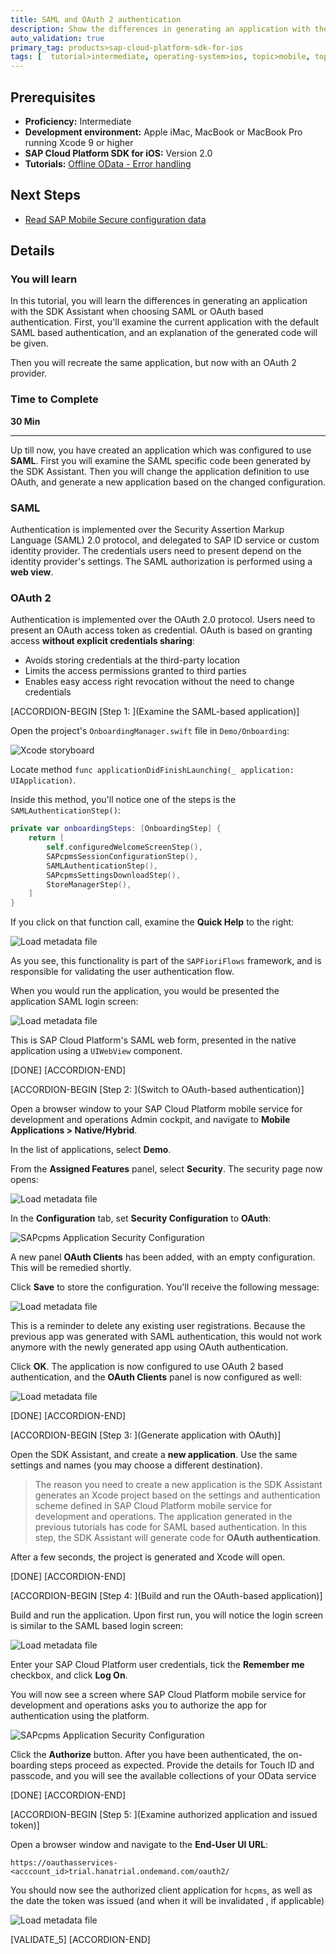 ```yaml
---
title: SAML and OAuth 2 authentication
description: Show the differences in generating an application with the SDK Assistant when choosing SAML or OAuth based authentication
auto_validation: true
primary_tag: products>sap-cloud-platform-sdk-for-ios
tags: [  tutorial>intermediate, operating-system>ios, topic>mobile, topic>security, products>sap-cloud-platform, products>sap-cloud-platform-sdk-for-ios ]
---
```


## Prerequisites  
 - **Proficiency:** Intermediate
 - **Development environment:** Apple iMac, MacBook or MacBook Pro running Xcode 9 or higher
 - **SAP Cloud Platform SDK for iOS:** Version 2.0
 - **Tutorials:** [Offline OData - Error handling](https://www.sap.com/developer/tutorials/fiori-ios-hcpms-offline-odata-errorhandling.html)


## Next Steps
- [Read SAP Mobile Secure configuration data](https://www.sap.com/developer/tutorials/fiori-ios-scpms-configprovider.html)

## Details
### You will learn  
In this tutorial, you will learn the differences in generating an application with the SDK Assistant when choosing SAML or OAuth based authentication. First, you'll examine the current application with the default SAML based authentication, and an explanation of the generated code will be given.

Then you will recreate the same application, but now with an OAuth 2 provider.

### Time to Complete
**30 Min**

---

Up till now, you have created an application which was configured to use **SAML**. First you will examine the SAML specific code been generated by the SDK Assistant. Then you will change the application definition to use OAuth, and generate a new application based on the changed configuration.

### SAML

Authentication is implemented over the Security Assertion Markup Language (SAML) 2.0 protocol, and delegated to SAP ID service or custom identity provider. The credentials users need to present depend on the identity provider's settings. The SAML authorization is performed using a **web view**.

### OAuth 2

Authentication is implemented over the OAuth 2.0 protocol. Users need to present an OAuth access token as credential. OAuth is based on granting access **without explicit credentials sharing**:

 - Avoids storing credentials at the third-party location
 - Limits the access permissions granted to third parties
 - Enables easy access right revocation without the need to change credentials

[ACCORDION-BEGIN [Step 1: ](Examine the SAML-based application)]

Open the project's `OnboardingManager.swift` file in `Demo/Onboarding`:

![Xcode storyboard](fiori-ios-scpms-saml-oauth-05.png)

Locate method `func applicationDidFinishLaunching(_ application: UIApplication)`.

Inside this method, you'll notice one of the steps is the `SAMLAuthenticationStep()`:

```swift
private var onboardingSteps: [OnboardingStep] {
    return [
        self.configuredWelcomeScreenStep(),
        SAPcpmsSessionConfigurationStep(),
        SAMLAuthenticationStep(),
        SAPcpmsSettingsDownloadStep(),
        StoreManagerStep(),
    ]
}
```

If you click on that function call, examine the **Quick Help** to the right:

![Load metadata file](fiori-ios-scpms-saml-oauth-13.png)

As you see, this functionality is part of the `SAPFioriFlows` framework, and is responsible for validating the user authentication flow.

When you would run the application, you would be presented the application SAML login screen:

![Load metadata file](fiori-ios-scpms-saml-oauth-07.png)

This is SAP Cloud Platform's SAML web form, presented in the native application using a `UIWebView` component.

[DONE]
[ACCORDION-END]

[ACCORDION-BEGIN [Step 2: ](Switch to OAuth-based authentication)]

Open a browser window to your SAP Cloud Platform mobile service for development and operations Admin cockpit, and navigate to **Mobile Applications > Native/Hybrid**.

In the list of applications, select **Demo**.

From the **Assigned Features** panel, select **Security**. The security page now opens:

![Load metadata file](fiori-ios-scpms-saml-oauth-14.png)

In the **Configuration** tab, set **Security Configuration** to **OAuth**:

![SAPcpms Application Security Configuration](fiori-ios-scpms-saml-oauth-09.png)

A new panel **OAuth Clients** has been added, with an empty configuration. This will be remedied shortly.

Click **Save** to store the configuration. You'll receive the following message:

![Load metadata file](fiori-ios-scpms-saml-oauth-15.png)

This is a reminder to delete any existing user registrations. Because the previous app was generated with SAML authentication, this would not work anymore with the newly generated app using OAuth authentication.

Click **OK**. The application is now configured to use OAuth 2 based authentication, and the **OAuth Clients** panel is now configured as well:

![Load metadata file](fiori-ios-scpms-saml-oauth-16.png)

[DONE]
[ACCORDION-END]

[ACCORDION-BEGIN [Step 3: ](Generate application with OAuth)]

Open the SDK Assistant, and create a **new application**. Use the same settings and names (you may choose a different destination).

> The reason you need to create a new application is the SDK Assistant generates an Xcode project based on the settings and authentication scheme defined in SAP Cloud Platform mobile service for development and operations. The application generated in the previous tutorials has code for SAML based authentication. In this step, the SDK Assistant will generate code for **OAuth authentication**.

After a few seconds, the project is generated and Xcode will open.

[DONE]
[ACCORDION-END]

[ACCORDION-BEGIN [Step 4: ](Build and run the OAuth-based application)]

Build and run the application. Upon first run, you will notice the login screen is similar to the SAML based login screen:

![Load metadata file](fiori-ios-scpms-saml-oauth-07.png)

Enter your SAP Cloud Platform user credentials, tick the **Remember me** checkbox, and click **Log On**.

You will now see a screen where SAP Cloud Platform mobile service for development and operations asks you to authorize the app for authentication using the platform.

![SAPcpms Application Security Configuration](fiori-ios-scpms-saml-oauth-11.png)

Click the **Authorize** button. After you have been authenticated, the on-boarding steps proceed as expected. Provide the details for Touch ID and passcode, and you will see the available collections of your OData service

[DONE]
[ACCORDION-END]

[ACCORDION-BEGIN [Step 5: ](Examine authorized application and issued token)]

Open a browser window and navigate to the **End-User UI URL**:

`https://oauthasservices-<acccount_id>trial.hanatrial.ondemand.com/oauth2/`

You should now see the authorized client application for `hcpms`, as well as the date the token was issued (and when it will be invalidated , if applicable)

![Load metadata file](fiori-ios-scpms-saml-oauth-12.png)

[VALIDATE_5]
[ACCORDION-END]


